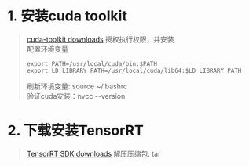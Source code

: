 # 1. 安装cuda toolkit
> [cuda-toolkit downloads](https://developer.nvidia.com/cuda-downloads)
> 授权执行权限，并安装    
> 配置环境变量
> ```shell
> export PATH=/usr/local/cuda/bin:$PATH
> export LD_LIBRARY_PATH=/usr/local/cuda/lib64:$LD_LIBRARY_PATH
> ```
> 刷新环境变量: source ~/.bashrc     
> 验证cuda安装：nvcc --version
# 2. 下载安装TensorRT
> [TensorRT SDK downloads](https://developer.nvidia.com/tensorrt)
> 解压压缩包: tar 
> 
